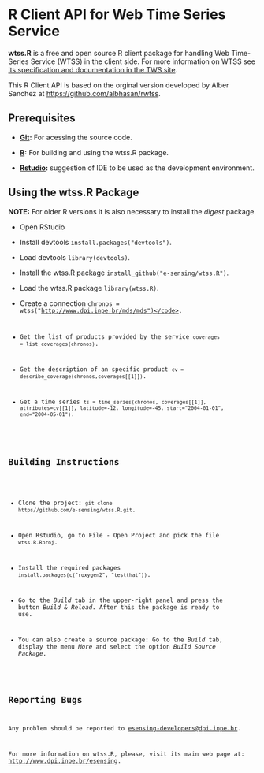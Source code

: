 # R Client API for Web Time Series Service

**wtss.R** is a free and open source R client package for handling Web Time-Series Service (WTSS) in the client side. For more information on WTSS see  [its specification and documentation in the TWS site](https://github.com/e-sensing/tws). 

This R Client API is based on the orginal version developed by Alber Sanchez at https://github.com/albhasan/rwtss.

## Prerequisites

- **<a href="http://git-scm.com/">Git</a>:** For acessing the source code.

- **<a href="http://www.r-project.org/">R</a>:** For building and using the wtss.R package.

- **<a href="http://www.rstudio.com/">Rstudio</a>:** suggestion of IDE to be used as the development environment.

## Using the wtss.R Package

<b>NOTE:</b> For older R versions it is also necessary to install the <i>digest</i> package.

- Open RStudio

- Install devtools <code>install.packages("devtools")</code>.
 
- Load devtools <code>library(devtools)</code>. 

- Install the wtss.R package <code>install_github("e-sensing/wtss.R")</code>.

- Load the wtss.R package <code>library(wtss.R)</code>.

- Create a connection <code>chronos = wtss("http://www.dpi.inpe.br/mds/mds")</code>.

- Get the list of products provided by the service <code>coverages = list_coverages(chronos)</code>.

- Get the description of an specific product <code>cv = describe_coverage(chronos,coverages[[1]])</code>.

- Get a time series <code>ts = time_series(chronos, coverages[[1]], attributes=cv[[1]], latitude=-12, longitude=-45, start="2004-01-01", end="2004-05-01")</code>.
 
## Building Instructions

- Clone the project: <code>git clone https//github.com/e-sensing/wtss.R.git</code>.

- Open Rstudio, go to File - Open Project and pick the file <code>wtss.R.Rproj</code>.

- Install the required packages <code>install.packages(c("roxygen2", "testthat"))</code>.

- Go to the <i>Build</i> tab in the upper-right panel and press the button <i>Build & Reload</i>. After this the package is ready to use.

- You can also create a source package: Go to the <i>Build</i> tab, display the menu <i>More</i> and select the option <i>Build Source Package</i>.


## Reporting Bugs

Any problem should be reported to esensing-developers@dpi.inpe.br.


For more information on wtss.R, please, visit its main web page at: http://www.dpi.inpe.br/esensing.
